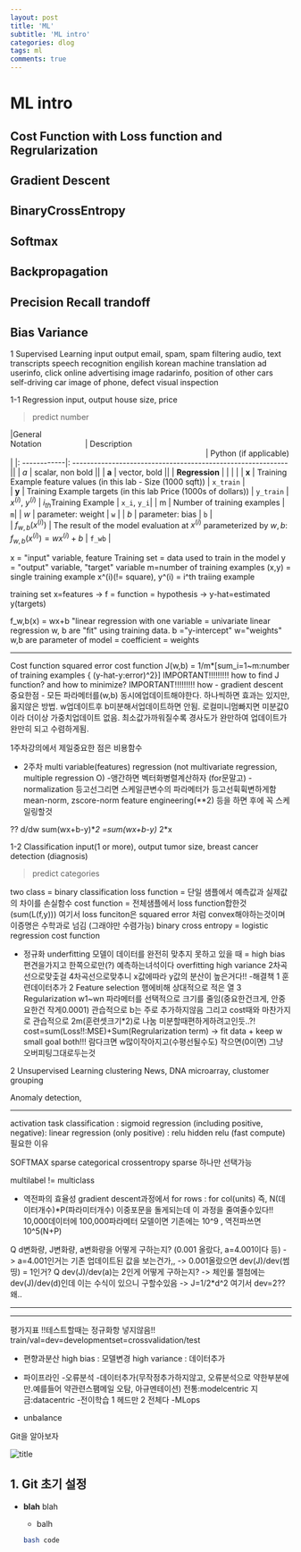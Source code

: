 ```yaml
---
layout: post
title: 'ML'
subtitle: 'ML intro'
categories: dlog
tags: ml
comments: true
---
```


# ML intro

## Cost Function with Loss function and Regrularization
## Gradient Descent

## BinaryCrossEntropy
## Softmax

## Backpropagation

## Precision Recall trandoff
## Bias Variance



1 Supervised Learning
input output
email, spam, spam filtering
audio, text transcripts speech recognition
engilish korean machine translation
ad userinfo, click online advertising
image radarinfo, position of other cars self-driving car
image of phone, defect visual inspection

1-1 Regression
input, output
house size, price
> predict number

|General <img width=70/> <br />  Notation  <img width=70/> | Description<img width=350/>| Python (if applicable) |
|: ------------|: ------------------------------------------------------------||
| $a$ | scalar, non bold                                                      ||
| $\mathbf{a}$ | vector, bold                                                      ||
| **Regression** |         |    |     |
|  $\mathbf{x}$ | Training Example feature values (in this lab - Size (1000 sqft))  | `x_train` |   
|  $\mathbf{y}$  | Training Example  targets (in this lab Price (1000s of dollars))  | `y_train` 
|  $x^{(i)}$, $y^{(i)}$ | $i_{th}$Training Example | `x_i`, `y_i`|
| m | Number of training examples | `m`|
|  $w$  |  parameter: weight                                 | `w`    |
|  $b$           |  parameter: bias                                           | `b`    |     
| $f_{w,b}(x^{(i)})$ | The result of the model evaluation at $x^{(i)}$ parameterized by $w,b$: $f_{w,b}(x^{(i)}) = wx^{(i)}+b$  | `f_wb` | 


x = "input" variable, feature
Training set = data used to train in the model
y = "output" variable, "target" variable
m=number of training examples
(x,y) = single training example
x^(i)(!= square), y^(i) = i^th traiing example

training set x=features
-> f = function = hypothesis
-> y-hat=estimated y(targets)

f_w,b(x) = wx+b
"linear regression with one variable = univariate linear regression
w, b are "fit" using training data.
b ="y-intercept"
w="weights"
w,b are parameter of model = coefficient = weights

---
Cost function
squared error cost function
J(w,b) = 1/m*[sum_i=1~m:number of training examples { (y-hat-y:error)^2}]
IMPORTANT!!!!!!!!!
how to find J function? and how to minimize?
IMPORTANT!!!!!!!!!
how - gradient descent
중요한점 - 모든 파라메터를(w,b) 동시에업데이트해야한다. 하나씩하면 효과는 있지만, 옳지않은 방법. w업데이트후 b미분해서업데이트하면 안됨.
로컬미니멈빠지면 미분값0이라 더이상 가중치업데이트 없음.
최소값가까워질수록 경사도가 완만하여 업데이트가 완만히 되고 수렴하게됨.

1주차강의에서 제일중요한 점은 비용함수

* 2주차
multi variable(features) regression
(not multivariate regression, multiple regression O)
-앵간하면 벡터화병렬계산하자 (for문말고)
-normalization 등고선그리면 스케일큰변수의 파라메터가 등고선휙휙변하게함
mean-norm, zscore-norm
feature engineering(**2) 등을 하면 후에 꼭 스케일링할것

??
d/dw sum(wx+b-y)**2
=sum(wx+b-y)* 2*x

1-2 Classification
input(1 or more), output
tumor size, breast cancer detection (diagnosis)
> predict categories


two class = binary classification
loss function = 단일 샘플에서 예측값과 실제값의 차이를 손실함수
cost function = 전체샘플에서 loss function합한것 (sum(L(f,y)))
여기서 loss funciton은 squared error 처럼 convex해야하는것이며 이증명은 수학과로 넘김 (그래야만 수렴가능)
binary cross entropy = logistic regression cost function

* 정규화
underfitting
모델이 데이터를 완전히 맞추지 못하고 있을 때 = high bias
편견을가지고 한쪽으로만(?) 예측하는녀석이다
overfitting
high variance
2차곡선으로맞춫걸 4차곡선으로맞추니 x값에따라 y값의 분산이 높은거다!!
-해결책
    1 훈련데이터추가
    2 Feature selection
        행에비해 상대적으로 적은 열
    3 Regularization
        w1~wn 파라메터를 선택적으로 크기를 줄임(중요한건크게, 안중요한건 작게0.0001)
        관습적으로 b는 주로 추가하지않음
        그리고 cost때와 마찬가지로 관습적으로 2m(훈련셋크기*2)로 나눔 미분할때편하게하려고인듯..?!
        cost=sum(Loss!!:MSE)+Sum(Regrularization term)
        -> fit data + keep w small goal both!!!
        람다크면 w많이작아지고(수평선될수도) 작으면(0이면) 그냥 오버피팅그대로두는것



2 Unsupervised Learning
clustering
News, DNA microarray, clustomer grouping

Anomaly detection, 




---
activation
task classification : sigmoid
regression (including positive, negative): linear
regression (only positive) : relu
hidden relu (fast compute)
필요한 이유


SOFTMAX
sparse categorical crossentropy
sparse 하나만 선택가능

multilabel != multiclass

* 역전파의 효율성
gradient descent과정에서 for rows : for col(units) 즉, N(데이터개수)*P(파라미터개수) 이중포문을 돌게되는데 이 과정을 줄여줄수있다!!
10,000데이터에 100,000파라메터 모델이면 기존에는 10^9 , 역전파쓰면 10^5(N+P)

Q d변화량, J변화량, a변화량을 어떻게 구하는지? (0.001 올랐다, a=4.001이다 등)
    -> a=4.001인거는 기존 업데이트된 값을 보는건가,,
    -> 0.001올랐으면 dev(J)/dev(썸띵) = 1인거?
Q dev(J)/dev(a)는 2인게 어떻게 구하는지? -> 체인룰
젤첨에는 dev(J)/dev(d)인데 이는 수식이 있으니 구할수있음
    -> J=1/2*d^2 여기서 dev=2?? 왜..

---

---
평가지표
!!테스트할때는 정규화항 넣지않음!!
train/val=dev=developmentset=crossvalidation/test

* 편향과분산
high bias : 모델변경
high variance : 데이터추가
* 파이프라인
-오류분석
-데이터추가(무작정추가하지않고, 오류분석으로 약한부분에만.예를들어 약관련스팸메일 오탐, 아규멘테이션)
    전통:modelcentric 
    지금:datacentric
-전이학습
    1 헤드만
    2 전체다
-MLops

* unbalance


Git을 알아보자

![title](/img/path/img.png)


## 1. Git 초기 설정

* **blah** blah
    * balh

    ```bash
    bash code
    ```